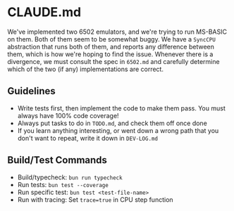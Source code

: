 # CLAUDE.md

We've implemented two 6502 emulators, and we're trying to run MS-BASIC on them.
Both of them seem to be somewhat buggy.  We have a `SyncCPU` abstraction that runs
both of them, and reports any difference between them, which is how we're hoping
to find the issue.  Whenever there is a divergence, we must consult the spec in
`6502.md` and carefully determine which of the two (if any) implementations are
correct.

## Guidelines

- Write tests first, then implement the code to make them pass. You must always have 100% code coverage!
- Always put tasks to do in `TODO.md`, and check them off once done
- If you learn anything interesting, or went down a wrong path that you don't want to repeat, write it down in `DEV-LOG.md`

## Build/Test Commands
- Build/typecheck: `bun run typecheck`
- Run tests: `bun test --coverage`
- Run specific test: `bun test <test-file-name>`
- Run with tracing: Set `trace=true` in CPU step function
